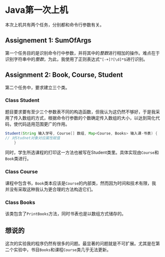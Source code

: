 # Java第一次上机

本次上机共有两个任务，分别都和命令行参数有关。

## Assignement 1: SumOfArgs

第一个任务目的是识别命令行中参数，并将其中的*整数*进行相加的操作。难点在于识别字符串中的*整数*，为此，我使用了正则表达式`^[-+]?[\d]*$`进行识别。

## Assignment 2: Book, Course, Student

第二个任务中，要求建立三个类。

### Class Student

题目要求要有至少三个参数表不同的构造函数，但我认为这仍然不够好，于是我采用了传入数组的方式，根据命令行参数的个数确定传入数组的大小，以达到简化代码，使代码适用范围更广的作用。
```Java
Student(String 输入学号, Course[] 数组, Map<Course, Books> 输入课-书表) {
// 对Studnet对象对应属性赋值
    }
```

同时，学生所选课程的打印这一方法也被写在Student类里。具体实现由`Course`和`Book`类进行。

### Class Course

课程中包含书，`Book`类本应该是`Course`的内部类，然而因为时间和技术有限，我并没有采取这种我认为更合理的方法构造它们。

### Class Books

该类包含了`PrintBooks`方法，同时书表也是以数组方式储存的。

## 想说的

这次的实验我的程序仍然有很多的问题。最显著的问题就是不可扩展。尤其是在第二个实验中，书目`Books`和课程`Course`类几乎无法更新。